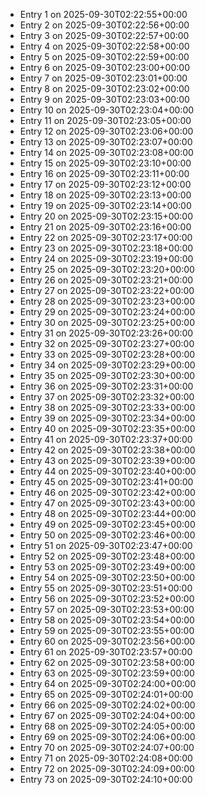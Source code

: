 - Entry 1 on 2025-09-30T02:22:55+00:00
- Entry 2 on 2025-09-30T02:22:56+00:00
- Entry 3 on 2025-09-30T02:22:57+00:00
- Entry 4 on 2025-09-30T02:22:58+00:00
- Entry 5 on 2025-09-30T02:22:59+00:00
- Entry 6 on 2025-09-30T02:23:00+00:00
- Entry 7 on 2025-09-30T02:23:01+00:00
- Entry 8 on 2025-09-30T02:23:02+00:00
- Entry 9 on 2025-09-30T02:23:03+00:00
- Entry 10 on 2025-09-30T02:23:04+00:00
- Entry 11 on 2025-09-30T02:23:05+00:00
- Entry 12 on 2025-09-30T02:23:06+00:00
- Entry 13 on 2025-09-30T02:23:07+00:00
- Entry 14 on 2025-09-30T02:23:08+00:00
- Entry 15 on 2025-09-30T02:23:10+00:00
- Entry 16 on 2025-09-30T02:23:11+00:00
- Entry 17 on 2025-09-30T02:23:12+00:00
- Entry 18 on 2025-09-30T02:23:13+00:00
- Entry 19 on 2025-09-30T02:23:14+00:00
- Entry 20 on 2025-09-30T02:23:15+00:00
- Entry 21 on 2025-09-30T02:23:16+00:00
- Entry 22 on 2025-09-30T02:23:17+00:00
- Entry 23 on 2025-09-30T02:23:18+00:00
- Entry 24 on 2025-09-30T02:23:19+00:00
- Entry 25 on 2025-09-30T02:23:20+00:00
- Entry 26 on 2025-09-30T02:23:21+00:00
- Entry 27 on 2025-09-30T02:23:22+00:00
- Entry 28 on 2025-09-30T02:23:23+00:00
- Entry 29 on 2025-09-30T02:23:24+00:00
- Entry 30 on 2025-09-30T02:23:25+00:00
- Entry 31 on 2025-09-30T02:23:26+00:00
- Entry 32 on 2025-09-30T02:23:27+00:00
- Entry 33 on 2025-09-30T02:23:28+00:00
- Entry 34 on 2025-09-30T02:23:29+00:00
- Entry 35 on 2025-09-30T02:23:30+00:00
- Entry 36 on 2025-09-30T02:23:31+00:00
- Entry 37 on 2025-09-30T02:23:32+00:00
- Entry 38 on 2025-09-30T02:23:33+00:00
- Entry 39 on 2025-09-30T02:23:34+00:00
- Entry 40 on 2025-09-30T02:23:35+00:00
- Entry 41 on 2025-09-30T02:23:37+00:00
- Entry 42 on 2025-09-30T02:23:38+00:00
- Entry 43 on 2025-09-30T02:23:39+00:00
- Entry 44 on 2025-09-30T02:23:40+00:00
- Entry 45 on 2025-09-30T02:23:41+00:00
- Entry 46 on 2025-09-30T02:23:42+00:00
- Entry 47 on 2025-09-30T02:23:43+00:00
- Entry 48 on 2025-09-30T02:23:44+00:00
- Entry 49 on 2025-09-30T02:23:45+00:00
- Entry 50 on 2025-09-30T02:23:46+00:00
- Entry 51 on 2025-09-30T02:23:47+00:00
- Entry 52 on 2025-09-30T02:23:48+00:00
- Entry 53 on 2025-09-30T02:23:49+00:00
- Entry 54 on 2025-09-30T02:23:50+00:00
- Entry 55 on 2025-09-30T02:23:51+00:00
- Entry 56 on 2025-09-30T02:23:52+00:00
- Entry 57 on 2025-09-30T02:23:53+00:00
- Entry 58 on 2025-09-30T02:23:54+00:00
- Entry 59 on 2025-09-30T02:23:55+00:00
- Entry 60 on 2025-09-30T02:23:56+00:00
- Entry 61 on 2025-09-30T02:23:57+00:00
- Entry 62 on 2025-09-30T02:23:58+00:00
- Entry 63 on 2025-09-30T02:23:59+00:00
- Entry 64 on 2025-09-30T02:24:00+00:00
- Entry 65 on 2025-09-30T02:24:01+00:00
- Entry 66 on 2025-09-30T02:24:02+00:00
- Entry 67 on 2025-09-30T02:24:04+00:00
- Entry 68 on 2025-09-30T02:24:05+00:00
- Entry 69 on 2025-09-30T02:24:06+00:00
- Entry 70 on 2025-09-30T02:24:07+00:00
- Entry 71 on 2025-09-30T02:24:08+00:00
- Entry 72 on 2025-09-30T02:24:09+00:00
- Entry 73 on 2025-09-30T02:24:10+00:00
